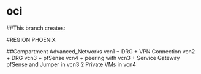 # oci

##This branch creates:

#REGION PHOENIX


##Compartment Advanced_Networks 
vcn1 +  DRG + VPN Connection
vcn2 + DRG
vcn3 + pfSense
vcn4 + peering with vcn3 + Service Gateway
pfSense and Jumper in vcn3
2 Private VMs in vcn4
